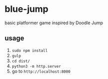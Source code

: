 # blue-jump
basic platformer game inspired by Doodle Jump

## usage
1) `sudo npm install`
2) `gulp`
3) `cd dist/`
4) `python3 -m http.server`
5) go to `http://localhost:8000`

